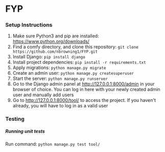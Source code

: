 # FYP
### Setup Instructions
1. Make sure Python3 and pip are installed: https://www.python.org/downloads/
2. Find a comfy directory, and clone this repository: `git clone https://github.com/nbrowning1/FYP.git`
3. Install Django: `pip install django`
4. Install project dependencies: `pip install -r requirements.txt`
5. Apply migrations: `python manage.py migrate`
6. Create an admin user: `python manage.py createsuperuser`
7. Start the server: `python manage.py runserver`
8. Go to the Django admin panel at http://127.0.0.1:8000/admin in your browser of choice. You can log in here with your newly created admin user and manually add users
9. Go to http://127.0.0.1:8000/tool/ to access the project. If you haven't already, you will have to log in as a valid user

### Testing
##### Running unit tests
Run command: `python manage.py test tool/`